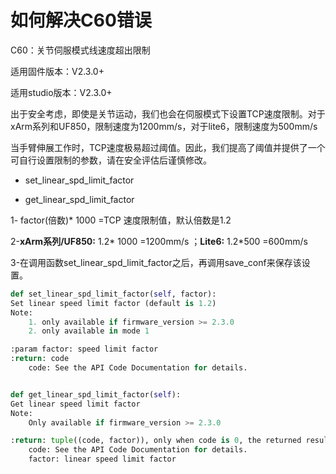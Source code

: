 
# 如何解决C60错误

C60：关节伺服模式线速度超出限制

适用固件版本：V2.3.0+

适用studio版本：V2.3.0+

出于安全考虑，即使是关节运动，我们也会在伺服模式下设置TCP速度限制。对于xArm系列和UF850，限制速度为1200mm/s，对于lite6，限制速度为500mm/s

当手臂伸展工作时，TCP速度极易超过阈值。因此，我们提高了阈值并提供了一个可自行设置限制的参数，请在安全评估后谨慎修改。

* set_linear_spd_limit_factor

* get_linear_spd_limit_factor

1- factor(倍数)* 1000 =TCP 速度限制值，默认倍数是1.2

2-__xArm系列/UF850:__  1.2* 1000 =1200mm/s ；__Lite6:__ 1.2*500 =600mm/s

3-在调用函数set_linear_spd_limit_factor之后，再调用save_conf来保存该设置。



```python
def set_linear_spd_limit_factor(self, factor):
Set linear speed limit factor (default is 1.2)
Note:
    1. only available if firmware_version >= 2.3.0
    2. only available in mode 1

:param factor: speed limit factor
:return: code
    code: See the API Code Documentation for details.


def get_linear_spd_limit_factor(self):
Get linear speed limit factor
Note:
    Only available if firmware_version >= 2.3.0

:return: tuple((code, factor)), only when code is 0, the returned result is correct.
    code: See the API Code Documentation for details.
    factor: linear speed limit factor
```

